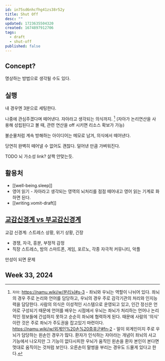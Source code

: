 ```yaml
---
id: in75sd6nhcfhg41zs38r52y
title: Shut Off
desc: ""
updated: 1723635504320
created: 1674897912706
tags:
  - draft
  - shut-off
published: false
---
```


## Concept?

명상하는 방법으로 생각될 수도 있다.

## 실행

내 경우엔 3분으로 세팅한다.

나중에 관심주겠다며 떼어낸다. 자아라고 생각되는 의식까지. [^자아] (자아가 논리연산을 사용해 성립된다고 볼 때, 관련 연산을 off 시키면 리소스 확보가 가능)

[^자아]:
    `자아`: https://namu.wiki/w/분리뇌#s-3 - 좌뇌와 우뇌는 역할이 나뉘어 있다. 좌뇌의 경우 주로 논리와 언어를 담당하고, 우뇌의 경우 주로 감각기관의 처리와 인지능력을 담당한다. 사람의 의식은 이성적인 시스템으로 운영되고 있고, 인간 정신은 언어로 구성되기 때문에 언어를 배우는 시점에서 우뇌는 좌뇌가 처리하는 언어나 논리적인 정보들에 간섭하지 못하고 순순히 좌뇌에 협력하게 된다. 때문에 사람의 '의식' 이란 것은 주로 좌뇌가 주도권을 잡고있기 마련이다.  
    https://namu.wiki/w/외계인%20손%20증후군#fn-2 - 말이 외계인이지 주로 우뇌가 담당하는 왼손인 경우가 많다. 환자가 인식하는 자아라는 개념이 좌뇌의 사고기능에서 나오지만 그 기능이 없다시피한 우뇌가 움직인 왼손을 환자 본인이 본다면 멋대로 움직이는 것처럼 보인다. 오른손이 말썽을 부리는 경우도 드물게 있다고 한다.

불순물처럼 계속 방해하는 아이디어는 메모로 남겨, 의식에서 떼어낸다.

당연히 완벽히 떼어낼 수 없어도 괜찮다. 덜어낸 만큼 가벼워진다.

TODO 뇌 가소성 link? 살짝 안맞는듯.

## 활용처

- [[well-being.sleep]]
- 영어 읽기 - 자아라고 생각되는 영역의 뇌처리를 점점 떼어내고 영어 읽는 기계로 화하면 된다.
- [[writing.vomit-draft]]

## [교감신경계 vs 부교감신경계](https://youtu.be/E7Os5tVAr0Q?t=1115)

교감 신경계: 스트레스 상황, 위기 상황, 긴장

- 경쟁, 자극, 흥분, 부정적 감정
- 직장 스트레스, 밤의 스마트폰, 게임, 포르노, 각종 자극적 커뮤니티, 악플

만성이 되면 문제

## Week 33, 2024
